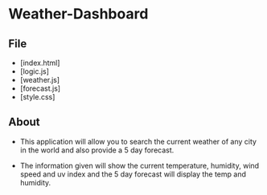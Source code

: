 # Weather-Dashboard

## File
* [index.html]
* [logic.js]
* [weather.js]
* [forecast.js]
* [style.css]

## About
* This application will allow you to search the current weather of any city in the world and also provide a 5 day forecast.

* The information given will show the current temperature, humidity, wind speed and uv index and the 5 day forecast will display the temp and humidity.

